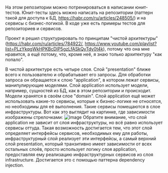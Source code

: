 На этом репозитории можно потренироваться в написании юнит-тестов. Юнит-тесты здесь можно написать на репозитории (паттерн такой для доступа к БД, https://habr.com/ru/articles/248505/) и на сервисы с бизнес-логикой. В коде уже есть примеры тестов для репозиториев и сервисов.

Проект я решил структурировать по принципам "чистой архитектуры" (https://habr.com/ru/articles/784922/, https://www.youtube.com/playlist?list=PLzYkqgWkHPKBcDIP5gzLfASkQyTdy0t4k), потому что она мне нравится, а ещё потому, что, кроме неё, я знаю только архитектуру "как попало".

В чистой архитектуре есть четыре слоя. Слой "presentation" ближе всего к пользователю и обрабатывает его запросы. Для обработки запроса он обращается к слою "application", в котором лежат сервисы, манипулирующие моделями. Слой application использует модели, например, сущностей из БД, как в этом репозитории и происходит. Модели хранятся в своём слое "domain". Слой application ещё может использовать какие-то сервисы, которые к бизнес-логике не относятся, но необходимы для её выполнения. Такие сервисы помещаются в слое инфраструктуры. Вот как это выглядит на картинке, где зависимости изображены стрелочками:
![image](https://github.com/user-attachments/assets/3c14ee92-da04-401b-9303-1f50f1350a5a)
Обратите внимание, что слой application не зависит от слоя инфраструктуры, но всё равно использует сервисы оттуда. Такая возможность достигается тем, что этот слой определяет интерфейсы сервисов, необходимых ему для работы, инфраструктурный слой реализует эти интерфейсы, а самый верхний слой presentation, который транзитивно имеет зависимости от всех остальных слоёв, просто использует логику слоя application, предоставляя ему реализацию инфраструктурных сервисов из слоя infrastructure. Достигается это с помощью паттерна dependency injection.
